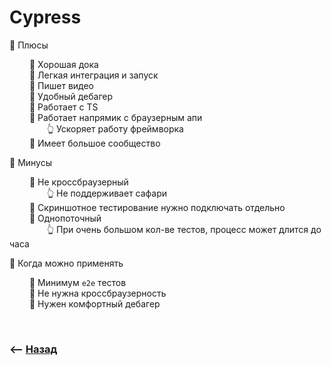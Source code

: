 # Cypress


💠 Плюсы

&emsp;&emsp; 🔹 Хорошая дока  
&emsp;&emsp; 🔹 Легкая интеграция и запуск  
&emsp;&emsp; 🔹 Пишет видео    
&emsp;&emsp; 🔹 Удобный дебагер    
&emsp;&emsp; 🔹 Работает с TS    
&emsp;&emsp; 🔹 Работает напрямик с браузерным апи  
&emsp;&emsp;&emsp;&emsp; 👆 Ускоряет работу фреймворка  
&emsp;&emsp; 🔹 Имеет большое сообщество


💠 Минусы

&emsp;&emsp; 🔹 Не кроссбраузерный  
&emsp;&emsp;&emsp;&emsp; 👆 Не поддерживает сафари  
&emsp;&emsp; 🔹 Скриншотное тестирование нужно подключать отдельно      
&emsp;&emsp; 🔹 Однопоточный  
&emsp;&emsp;&emsp;&emsp; 👆 При очень большом кол-ве тестов, процесс может длится до часа

💠 Когда можно применять

&emsp;&emsp; 🎯 Минимум `e2e` тестов     
&emsp;&emsp; 🎯 Не нужна кроссбраузерность   
&emsp;&emsp; 🎯 Нужен комфортный дебагер

<br>

### ⟵ **<a href="../../readme.md">Назад</a>**